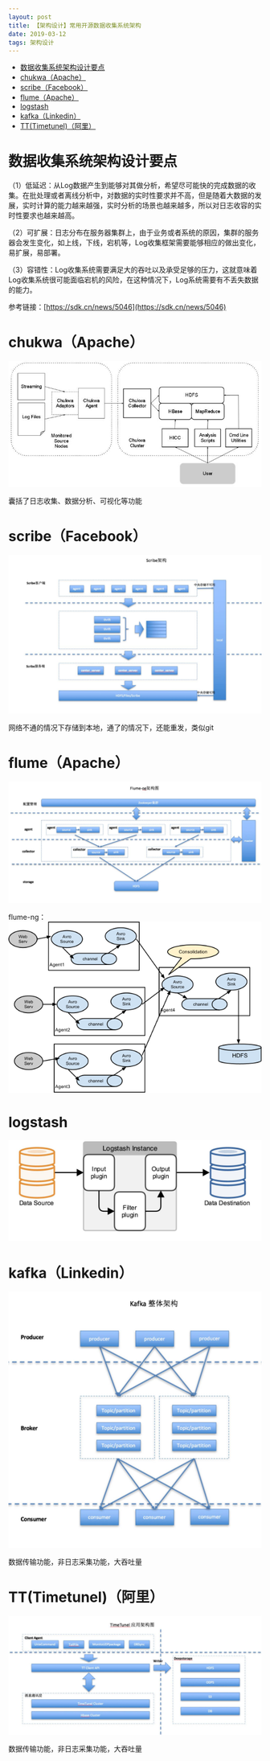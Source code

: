 ```yaml
---
layout: post
title: 【架构设计】常用开源数据收集系统架构
date: 2019-03-12
tags: 架构设计 
---
```


<!-- TOC -->

- [数据收集系统架构设计要点](#数据收集系统架构设计要点)
- [chukwa（Apache）](#chukwaapache)
- [scribe（Facebook）](#scribefacebook)
- [flume（Apache）](#flumeapache)
- [logstash](#logstash)
- [kafka（Linkedin）](#kafkalinkedin)
- [TT(Timetunel)（阿里）](#tttimetunel阿里)

<!-- /TOC -->

# 数据收集系统架构设计要点

（1）低延迟：从Log数据产生到能够对其做分析，希望尽可能快的完成数据的收集。在批处理或者离线分析中，对数据的实时性要求并不高，但是随着大数据的发展，实时计算的能力越来越强，实时分析的场景也越来越多，所以对日志收容的实时性要求也越来越高。  

（2）可扩展：日志分布在服务器集群上，由于业务或者系统的原因，集群的服务器会发生变化，如上线，下线，宕机等，Log收集框架需要能够相应的做出变化，易扩展，易部署。  

（3）容错性：Log收集系统需要满足大的吞吐以及承受足够的压力，这就意味着Log收集系统很可能面临宕机的风险，在这种情况下，Log系统需要有不丢失数据的能力。 

参考链接：[https://sdk.cn/news/5046](https://sdk.cn/news/5046)

# chukwa（Apache）

![jpg](/images/post/file_collector/1.jpg)

囊括了日志收集、数据分析、可视化等功能  

# scribe（Facebook）

![jpg](/images/post/file_collector/2.jpg)

网络不通的情况下存储到本地，通了的情况下，还能重发，类似git

# flume（Apache）

![jpg](/images/post/file_collector/3.jpg)

flume-ng：
![jpg](/images/post/file_collector/4.jpg)

# logstash

![jpg](/images/post/file_collector/5.jpg)

# kafka（Linkedin）

![jpg](/images/post/file_collector/6.jpg)

数据传输功能，非日志采集功能，大吞吐量

# TT(Timetunel)（阿里）

![jpg](/images/post/file_collector/7.jpg)

数据传输功能，非日志采集功能，大吞吐量
